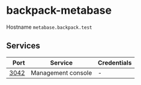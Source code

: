 # backpack-metabase

Hostname `metabase.backpack.test`

## Services

| Port | Service | Credentials
| ---: | ------- | -----------
| [3042](http://metabase.backpack.test:3042) | Management console | -

